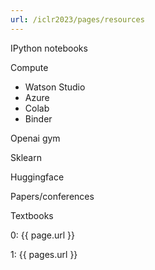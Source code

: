 ```yaml
---
url: /iclr2023/pages/resources
---
```

IPython notebooks

Compute
- Watson Studio
- Azure
- Colab
- Binder

Openai gym

Sklearn

Huggingface

Papers/conferences

Textbooks

0: {{ page.url }}

1: {{ pages.url }}
